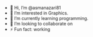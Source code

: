 - 👋 Hi, I’m @asmanazari81
- 👀 I’m interested in Graphics.
- 🌱 I’m currently learning programming.
- 💞️ I’m looking to collaborate on 
- ⚡ Fun fact: working

<!---
asmanazari81/asmanazari81 is a ✨ special ✨ repository because its `README.md` (this file) appears on your GitHub profile.
You can click the Preview link to take a look at your changes.
--->

